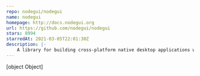 ```yaml
---
repo: nodegui/nodegui
name: nodegui
homepage: http://docs.nodegui.org
url: https://github.com/nodegui/nodegui
stars: 8994
starredAt: 2021-03-05T22:01:30Z
description: |-
    A library for building cross-platform native desktop applications with Node.js and CSS  🚀.  React NodeGui : https://react.nodegui.org and Vue NodeGui: https://vue.nodegui.org
---
```


[object Object]
